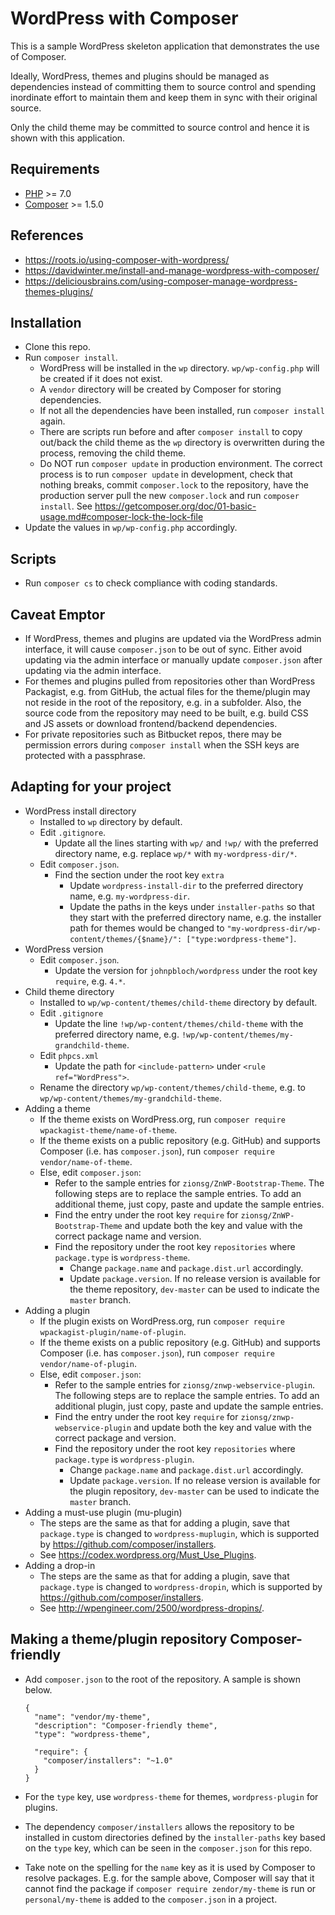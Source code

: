 # WordPress with Composer

This is a sample WordPress skeleton application that demonstrates the use of Composer.

Ideally, WordPress, themes and plugins should be managed as dependencies instead of committing them to source control
and spending inordinate effort to maintain them and keep them in sync with their original source.

Only the child theme may be committed to source control and hence it is shown with this application.

## Requirements
- [PHP](http://php.net/) >= 7.0
- [Composer](https://getcomposer.org) >= 1.5.0

## References
- https://roots.io/using-composer-with-wordpress/
- https://davidwinter.me/install-and-manage-wordpress-with-composer/
- https://deliciousbrains.com/using-composer-manage-wordpress-themes-plugins/

## Installation
- Clone this repo.
- Run `composer install`.
  + WordPress will be installed in the `wp` directory. `wp/wp-config.php` will be created if it does not exist.
  + A `vendor` directory will be created by Composer for storing dependencies.
  + If not all the dependencies have been installed, run `composer install` again.
  + There are scripts run before and after `composer install` to copy out/back the child theme as the `wp` directory
    is overwritten during the process, removing the child theme.
  + Do NOT run `composer update` in production environment. The correct process is to run `composer update` in
    development, check that nothing breaks, commit `composer.lock` to the repository, have the production server pull
    the new `composer.lock` and run `composer install`.
    See https://getcomposer.org/doc/01-basic-usage.md#composer-lock-the-lock-file
- Update the values in `wp/wp-config.php` accordingly.

## Scripts
- Run `composer cs` to check compliance with coding standards.

## Caveat Emptor
- If WordPress, themes and plugins are updated via the WordPress admin interface, it will cause `composer.json` to
  be out of sync. Either avoid updating via the admin interface or manually update `composer.json` after updating via
  the admin interface.
- For themes and plugins pulled from repositories other than WordPress Packagist, e.g. from GitHub, the actual files
  for the theme/plugin may not reside in the root of the repository, e.g. in a subfolder. Also, the source code from the
  repository may need to be built, e.g. build CSS and JS assets or download frontend/backend dependencies.
- For private repositories such as Bitbucket repos, there may be permission errors during `composer install` when the
  SSH keys are protected with a passphrase.

## Adapting for your project
- WordPress install directory
  + Installed to `wp` directory by default.
  + Edit `.gitignore`.
    * Update all the lines starting with `wp/` and `!wp/` with the preferred directory name, e.g. replace
      `wp/*` with `my-wordpress-dir/*`.
  + Edit `composer.json`.
    * Find the section under the root key `extra`
      - Update `wordpress-install-dir` to the preferred directory name, e.g. `my-wordpress-dir`.
      - Update the paths in the keys under `installer-paths` so that they start with the
        preferred directory name, e.g. the installer path for themes would be changed to
        `"my-wordpress-dir/wp-content/themes/{$name}/": ["type:wordpress-theme"]`.
- WordPress version
  + Edit `composer.json`.
    * Update the version for `johnpbloch/wordpress` under the root key `require`, e.g. `4.*`.
- Child theme directory
  + Installed to `wp/wp-content/themes/child-theme` directory by default.
  + Edit `.gitignore`
    * Update the line `!wp/wp-content/themes/child-theme` with the preferred directory name,
      e.g. `!wp/wp-content/themes/my-grandchild-theme`.
  + Edit `phpcs.xml`
    * Update the path for `<include-pattern>` under `<rule ref="WordPress">`.
  + Rename the directory `wp/wp-content/themes/child-theme`, e.g. to `wp/wp-content/themes/my-grandchild-theme`.
- Adding a theme
  + If the theme exists on WordPress.org, run `composer require wpackagist-theme/name-of-theme`.
  + If the theme exists on a public repository (e.g. GitHub) and supports Composer (i.e. has `composer.json`),
    run `composer require vendor/name-of-theme`.
  + Else, edit `composer.json`:
    * Refer to the sample entries for `zionsg/ZnWP-Bootstrap-Theme`. The following steps are to replace the sample
      entries. To add an additional theme, just copy, paste and update the sample entries.
    * Find the entry under the root key `require` for `zionsg/ZnWP-Bootstrap-Theme` and update both the key and value
      with the correct package name and version.
    * Find the repository under the root key `repositories` where `package.type` is `wordpress-theme`.
      - Change `package.name` and `package.dist.url` accordingly.
      - Update `package.version`. If no release version is available for the theme repository, `dev-master`
        can be used to indicate the `master` branch.
- Adding a plugin
  + If the plugin exists on WordPress.org, run `composer require wpackagist-plugin/name-of-plugin`.
  + If the theme exists on a public repository (e.g. GitHub) and supports Composer (i.e. has `composer.json`),
    run `composer require vendor/name-of-plugin`.
  + Else, edit `composer.json`:
    * Refer to the sample entries for `zionsg/znwp-webservice-plugin`. The following steps are to replace the sample
      entries. To add an additional plugin, just copy, paste and update the sample entries.
    * Find the entry under the root key `require` for `zionsg/znwp-webservice-plugin` and update both the key and value
      with the correct package and version.
    * Find the repository under the root key `repositories` where `package.type` is `wordpress-plugin`.
      - Change `package.name` and `package.dist.url` accordingly.
      - Update `package.version`. If no release version is available for the plugin repository, `dev-master`
        can be used to indicate the `master` branch.
- Adding a must-use plugin (mu-plugin)
  + The steps are the same as that for adding a plugin, save that `package.type` is changed to `wordpress-muplugin`,
    which is supported by https://github.com/composer/installers.
  + See https://codex.wordpress.org/Must_Use_Plugins.
- Adding a drop-in
  + The steps are the same as that for adding a plugin, save that `package.type` is changed to `wordpress-dropin`,
    which is supported by https://github.com/composer/installers.
  + See http://wpengineer.com/2500/wordpress-dropins/.

## Making a theme/plugin repository Composer-friendly
- Add `composer.json` to the root of the repository. A sample is shown below.

  ```
  {
    "name": "vendor/my-theme",
    "description": "Composer-friendly theme",
    "type": "wordpress-theme",

    "require": {
      "composer/installers": "~1.0"
    }
  }
  ```
- For the `type` key, use `wordpress-theme` for themes, `wordpress-plugin` for plugins.
- The dependency `composer/installers` allows the repository to be installed in custom directories defined by
  the `installer-paths` key based on the `type` key, which can be seen in the `composer.json` for this repo.
- Take note on the spelling for the `name` key as it is used by Composer to resolve packages. E.g. for the sample above,
  Composer will say that it cannot find the package if `composer require zendor/my-theme` is run or
  `personal/my-theme` is added to the `composer.json` in a project.
